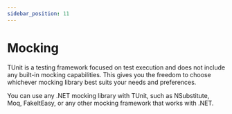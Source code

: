 ```yaml
---
sidebar_position: 11
---
```


# Mocking

TUnit is a testing framework focused on test execution and does not include any built-in mocking capabilities. This gives you the freedom to choose whichever mocking library best suits your needs and preferences.

You can use any .NET mocking library with TUnit, such as NSubstitute, Moq, FakeItEasy, or any other mocking framework that works with .NET.
